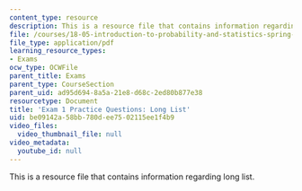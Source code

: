 ```yaml
---
content_type: resource
description: This is a resource file that contains information regarding long list.
file: /courses/18-05-introduction-to-probability-and-statistics-spring-2014/be09142a58bb780dee7502115ee1f4b9_MIT18_05S14_Prac_Exa1_Long.pdf
file_type: application/pdf
learning_resource_types:
- Exams
ocw_type: OCWFile
parent_title: Exams
parent_type: CourseSection
parent_uid: ad95d694-8a5a-21e8-d68c-2ed80b877e38
resourcetype: Document
title: 'Exam 1 Practice Questions: Long List'
uid: be09142a-58bb-780d-ee75-02115ee1f4b9
video_files:
  video_thumbnail_file: null
video_metadata:
  youtube_id: null
---
```

This is a resource file that contains information regarding long list.

